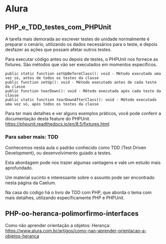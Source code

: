 # Alura

## PHP_e_TDD_testes_com_PHPUnit



A tarefa mais demorada ao escrever testes de unidade normalmente é preparar o cenário, utilizando os dados necessários para o teste, e depois desfazer as ações que possam afetar outros testes.

Para executar código antes ou depois de testes, o PHPUnit nos fornece as fixtures. São métodos que vão ser executados em momentos específicos.

    public static function setUpBeforeClass(): void - Método executado uma vez só, antes de todos os testes da classe
    public function setUp(): void - Método executado antes de cada teste da classe
    public function tearDown(): void - Método executado após cada teste da classe
    public static function tearDownAfterClass(): void - Método executado uma vez só, após todos os testes da classe

Para ter mais detalhes e ver alguns exemplos práticos, você pode conferir a documentação desta feature do PHPUnit.
https://phpunit.readthedocs.io/en/8.5/fixtures.html


###  Para saber mais: TDD

Conhecemos nesta aula o padrão conhecido como TDD (Test Driven Development), ou desenvolvimento guiado a testes.

Esta abordagem pode nos trazer algumas vantagens e vale um estudo mais aprofundado.

Um material sucinto e interessante sobre o assunto pode ser encontrado nesta página da Caelum.

Na casa do código há o livro de TDD com PHP, que aborda o tema com mais detalhes, utilizando especificamente PHP e PHPUnit.


## PHP-oo-heranca-polimorfirmo-interfaces

Como não aprender orientação a objetos: Herança:
https://www.alura.com.br/artigos/como-nao-aprender-orientacao-a-objetos-heranca




